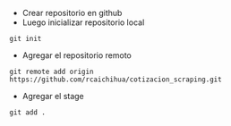 - Crear repositorio en github
- Luego inicializar repositorio local

```
git init
```

- Agregar el repositorio remoto

```
git remote add origin https://github.com/rcaichihua/cotizacion_scraping.git
```

- Agregar el stage

```
git add .
```

